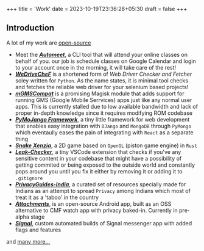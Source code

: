 +++
title = 'Work'
date = 2023-10-19T23:36:28+05:30
draft = false
+++

## Introduction

A lot of my work are [open-source](https://github.com/pixincreate?tab=repositories)

- Meet the [_**Automeet**_](https://github.com/pixincreate/Automeet),
a CLI tool that will attend your online classes on behalf of you. our job is schedule classes on Google Calendar and login to your account once in the morning, it will take care of the rest!
- [_**WeDriveCheF**_](https://github.com/pixincreate/WeDriveCheF) is a shortened form of _Web Driver Checker and Fetcher_ soley written for `Python`.  As the name states, it is minimal tool checks and fetches the reliable web driver for your selenium based projects!
- [_**mGMSCompat**_](https://github.com/pixincreate/mGMSCompat) is a promising Magisk module that adds support for running GMS (Google Mobile Serrvices) apps just like any normal user apps. This is currently stalled due to low available bandwidth and lack of proper in-depth knowledge since it requires modifying ROM codebase
- [_**PyMoJango Framework**_](https://github.com/pixincreate/pymojango-framework), a tiny little framework for web development that enables easy integration with `DJango` and `MongoDB` through `PyMongo` which eventaully eases the pain of integrating with `React` as a separate thing
- [_**Snake Xenzia**_](https://github.com/pixincreate/snake_game), a 2D game based on `OpenGL` (piston game engine) in `Rust`
- [_**Leak-Checker**_](https://github.com/pixincreate/leak-checker), a tiny VSCode extension that checks if you've any sensitive content in your codebase that might have a possibility of getting commited or being exposed to the outside world and constantly pops around you until you fix it either by removing it or adding it to `.gitignore`
- [_**PrivacyGuides-India**_](https://github.com/pixincreate/PrivacyGuides-India), a curated set of resources specially made for Indians as an attempt to spread `Privacy` among Indians which most of treat it as a 'taboo' in the country
- [_**Attachments**_](https://github.com/pixincreate/Attachments), is an open-source Android app, built as an OSS alternative to CMF watch app with privacy baked-in. Currently in pre-alpha stage
- [_**Signal**_](https://github.com/pixincreate/Signal), custom automated builds of Signal messenger app with added flags and features

and [many more...](https://github.com/pixincreate?tab=repositories)
